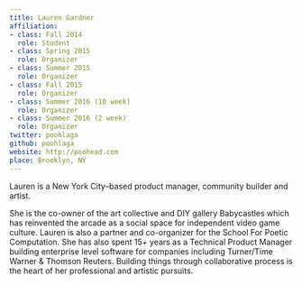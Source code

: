 ```yaml
---
title: Lauren Gardner
affiliation:
- class: Fall 2014
  role: Student
- class: Spring 2015
  role: Organizer
- class: Summer 2015
  role: Organizer
- class: Fall 2015
  role: Organizer
- class: Summer 2016 (10 week)
  role: Organizer
- class: Summer 2016 (2 week)
  role: Organizer
twitter: poohlaga
github: poohlaga
website: http://poohead.com
place: Brooklyn, NY
---
```

Lauren is a New York City–based product manager, community builder and artist.

She is the co-owner of the art collective and DIY gallery Babycastles which has reinvented the arcade as a social space for independent video game culture. Lauren is also a partner and co-organizer for the School For Poetic Computation. She has also spent 15+ years as a Technical Product Manager building enterprise level software for companies including Turner/Time Warner & Thomson Reuters.
Building things through collaborative process is the heart of her professional and artistic pursuits.
